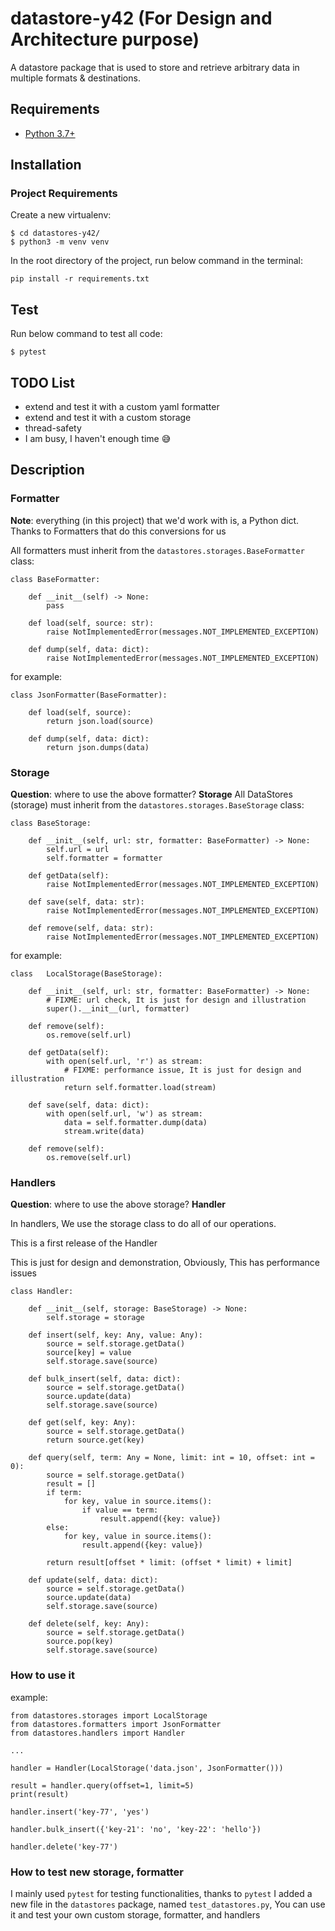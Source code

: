 # datastore-y42 (For Design and Architecture purpose)
A datastore package that is used to store and retrieve arbitrary data in multiple formats &amp; destinations.


## Requirements
* [Python 3.7+](https://www.python.org/downloads/)


## Installation

### Project Requirements

Create a new virtualenv:

```
$ cd datastores-y42/
$ python3 -m venv venv
```

In the root directory of the project, run below command in the terminal:

```
pip install -r requirements.txt
```

## Test

Run below command to test all code:

```
$ pytest
```


## TODO List

* extend and test it with a custom yaml formatter
* extend and test it with a custom storage
* thread-safety
* I am busy, I haven't enough time 😅


## Description

### Formatter
**Note**: everything (in this project) that we'd work with is, a Python dict. Thanks to Formatters that do this conversions for us

All formatters must inherit from the `datastores.storages.BaseFormatter` class:


```
class BaseFormatter:

    def __init__(self) -> None:
        pass

    def load(self, source: str):
        raise NotImplementedError(messages.NOT_IMPLEMENTED_EXCEPTION)

    def dump(self, data: dict):
        raise NotImplementedError(messages.NOT_IMPLEMENTED_EXCEPTION)
```

for example:

```
class JsonFormatter(BaseFormatter):

    def load(self, source):
        return json.load(source)

    def dump(self, data: dict):
        return json.dumps(data)
```

### Storage

**Question**: where to use the above formatter? **Storage**
All DataStores (storage) must inherit from the `datastores.storages.BaseStorage` class:


```
class BaseStorage:

    def __init__(self, url: str, formatter: BaseFormatter) -> None:
        self.url = url
        self.formatter = formatter

    def getData(self):
        raise NotImplementedError(messages.NOT_IMPLEMENTED_EXCEPTION)

    def save(self, data: str):
        raise NotImplementedError(messages.NOT_IMPLEMENTED_EXCEPTION)

    def remove(self, data: str):
        raise NotImplementedError(messages.NOT_IMPLEMENTED_EXCEPTION)
```

for example:

```
class   LocalStorage(BaseStorage):

    def __init__(self, url: str, formatter: BaseFormatter) -> None:
        # FIXME: url check, It is just for design and illustration
        super().__init__(url, formatter)

    def remove(self):
        os.remove(self.url)
    
    def getData(self):
        with open(self.url, 'r') as stream:
            # FIXME: performance issue, It is just for design and illustration
            return self.formatter.load(stream)

    def save(self, data: dict):
        with open(self.url, 'w') as stream:
            data = self.formatter.dump(data)
            stream.write(data)

    def remove(self):
        os.remove(self.url)
```

### Handlers

**Question**: where to use the above storage? **Handler**

In handlers, We use the storage class to do all of our operations.

This is a first release of the Handler

This is just for design and demonstration, Obviously, This has performance issues

```
class Handler:

    def __init__(self, storage: BaseStorage) -> None:
        self.storage = storage

    def insert(self, key: Any, value: Any):
        source = self.storage.getData()
        source[key] = value
        self.storage.save(source)

    def bulk_insert(self, data: dict):
        source = self.storage.getData()
        source.update(data)
        self.storage.save(source)

    def get(self, key: Any):
        source = self.storage.getData()
        return source.get(key)

    def query(self, term: Any = None, limit: int = 10, offset: int = 0):
        source = self.storage.getData()
        result = []
        if term:
            for key, value in source.items():
                if value == term:
                    result.append({key: value})
        else:
            for key, value in source.items():
                result.append({key: value})
        
        return result[offset * limit: (offset * limit) + limit]

    def update(self, data: dict):
        source = self.storage.getData()
        source.update(data)
        self.storage.save(source)

    def delete(self, key: Any):
        source = self.storage.getData()
        source.pop(key)
        self.storage.save(source)
```

### How to use it

example:

```
from datastores.storages import LocalStorage
from datastores.formatters import JsonFormatter
from datastores.handlers import Handler

...

handler = Handler(LocalStorage('data.json', JsonFormatter()))

result = handler.query(offset=1, limit=5)
print(result)

handler.insert('key-77', 'yes')

handler.bulk_insert({'key-21': 'no', 'key-22': 'hello'})

handler.delete('key-77')
```


### How to test new storage, formatter

I mainly used `pytest` for testing functionalities, thanks to `pytest`
I added a new file in the `datastores` package, named `test_datastores.py`,
You can use it and test your own custom storage, formatter, and handlers